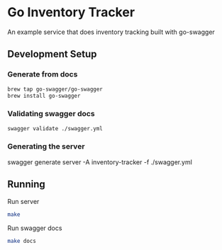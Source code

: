 # Go Inventory Tracker
An example service that does inventory tracking built with go-swagger


## Development Setup

### Generate from docs

```bash
brew tap go-swagger/go-swagger
brew install go-swagger
```

### Validating swagger docs

```bash
swagger validate ./swagger.yml
```

### Generating the server
swagger generate server -A inventory-tracker -f ./swagger.yml

## Running

Run server
```bash
make
```

Run swagger docs
```bash
make docs
```